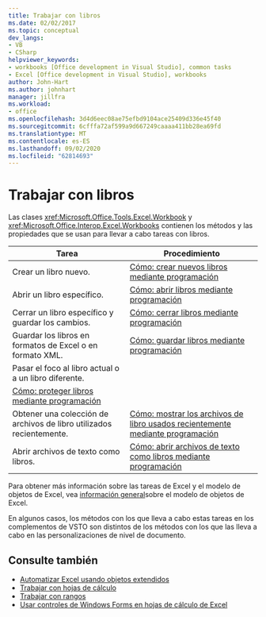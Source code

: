 ```yaml
---
title: Trabajar con libros
ms.date: 02/02/2017
ms.topic: conceptual
dev_langs:
- VB
- CSharp
helpviewer_keywords:
- workbooks [Office development in Visual Studio], common tasks
- Excel [Office development in Visual Studio], workbooks
author: John-Hart
ms.author: johnhart
manager: jillfra
ms.workload:
- office
ms.openlocfilehash: 3d4d6eec08ae75efbd9104ace25409d336e45f40
ms.sourcegitcommit: 6cfffa72af599a9d667249caaaa411bb28ea69fd
ms.translationtype: MT
ms.contentlocale: es-ES
ms.lasthandoff: 09/02/2020
ms.locfileid: "62814693"
---
```

# <a name="work-with-workbooks"></a>Trabajar con libros
  Las clases <xref:Microsoft.Office.Tools.Excel.Workbook> y <xref:Microsoft.Office.Interop.Excel.Workbooks> contienen los métodos y las propiedades que se usan para llevar a cabo tareas con libros.

|Tarea|Procedimiento|
|----------|---------------|
|Crear un libro nuevo.|[Cómo: crear nuevos libros mediante programación](../vsto/how-to-programmatically-create-new-workbooks.md)|
|Abrir un libro específico.|[Cómo: abrir libros mediante programación](../vsto/how-to-programmatically-open-workbooks.md)|
|Cerrar un libro específico y guardar los cambios.|[Cómo: cerrar libros mediante programación](../vsto/how-to-programmatically-close-workbooks.md)|
|Guardar los libros en formatos de Excel o en formato XML.|[Cómo: guardar libros mediante programación](../vsto/how-to-programmatically-save-workbooks.md)|
|Pasar el foco al libro actual o a un libro diferente.|
|[Cómo: proteger libros mediante programación](../vsto/how-to-programmatically-protect-workbooks.md)|
|Obtener una colección de archivos de libro utilizados recientemente.|[Cómo: mostrar los archivos de libro usados recientemente mediante programación](../vsto/how-to-programmatically-list-recently-used-workbook-files.md)|
|Abrir archivos de texto como libros.|[Cómo: abrir archivos de texto como libros mediante programación](../vsto/how-to-programmatically-open-text-files-as-workbooks.md)|

 Para obtener más información sobre las tareas de Excel y el modelo de objetos de Excel, vea [información general](../vsto/excel-object-model-overview.md)sobre el modelo de objetos de Excel.

 En algunos casos, los métodos con los que lleva a cabo estas tareas en los complementos de VSTO son distintos de los métodos con los que las lleva a cabo en las personalizaciones de nivel de documento.

## <a name="see-also"></a>Consulte también
- [Automatizar Excel usando objetos extendidos](../vsto/automating-excel-by-using-extended-objects.md)
- [Trabajar con hojas de cálculo](../vsto/working-with-worksheets.md)
- [Trabajar con rangos](../vsto/working-with-ranges.md)
- [Usar controles de Windows Forms en hojas de cálculo de Excel](../vsto/using-windows-forms-controls-on-excel-worksheets.md)
